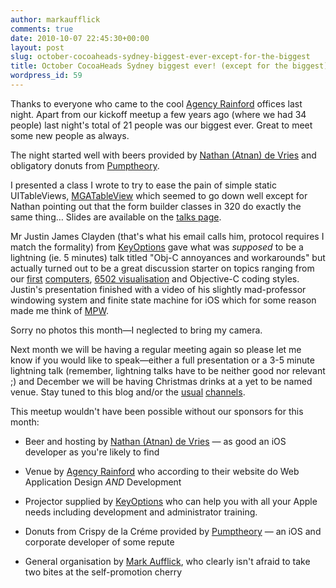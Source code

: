 ```yaml
---
author: markaufflick
comments: true
date: 2010-10-07 22:45:30+00:00
layout: post
slug: october-cocoaheads-sydney-biggest-ever-except-for-the-biggest
title: October CocoaHeads Sydney biggest ever! (except for the biggest)
wordpress_id: 59
---
```


Thanks to everyone who came to the cool [Agency Rainford](http://agencyrainford.com/) offices last night. Apart from our kickoff meetup a few years ago (where we had 34 people) last night's total of 21 people was our biggest ever. Great to meet some new people as always.

The night started well with beers provided by [Nathan (Atnan) de Vries](http://www.atnan.com/) and obligatory donuts from [Pumptheory](http://pumptheory.com/).

I presented a class I wrote to try to ease the pain of simple static UITableViews, [MGATableView](http://github.com/aufflick/aufflick-cocoa-additions/tree/master/iOS%20Cocoa%20Additions/MGATableView) which seemed to go down well except for Nathan pointing out that the form builder classes in 320 do exactly the same thing… Slides are available on the [talks page](http://sydneycocoaheads.wordpress.com/talks).

Mr Justin James Clayden (that's what his email calls him, protocol requires I match the formality) from [KeyOptions](http://www.keyoptions.com.au/) gave what was _supposed_ to be a lightning (ie. 5 minutes) talk titled "Obj-C annoyances and workarounds" but actually turned out to be a great discussion starter on topics ranging from our [first](http://oldcomputers.net/vic20.html) [computers](http://applemuseum.bott.org/sections/computers/IIc.html), [6502 visualisation](http://visual6502.org/) and Objective-C coding styles. Justin's presentation finished with a video of his slightly mad-professor windowing system and finite state machine for iOS which for some reason made me think of [MPW](http://developer.apple.com/tools/mpw-tools/).

Sorry no photos this month—I neglected to bring my camera.

Next month we will be having a regular meeting again so please let me know if you would like to speak—either a full presentation or a 3-5 minute lightning talk (remember, lightning talks have to be neither good nor relevant ;) and December we will be having Christmas drinks at a yet to be named venue. Stay tuned to this blog and/or the [usual](http://groups.google.com/group/cocoaheadsau) [channels](http://cocoaheads.org/au/Sydney/).

This meetup wouldn't have been possible without our sponsors for this month:



	
  * Beer and hosting by [Nathan (Atnan) de Vries](http://www.atnan.com/) — as good an iOS developer as you're likely to find

	
  * Venue by [Agency Rainford](http://agencyrainford.com/) who according to their website do Web Application Design _AND_ Development

	
  * Projector supplied by [KeyOptions](http://www.keyoptions.com.au/) who can help you with all your Apple needs including development and administrator training.

	
  * Donuts from Crispy de la Créme provided by [Pumptheory](http://pumptheory.com/) — an iOS and corporate developer of some repute

	
  * General organisation by [Mark Aufflick](http://mark.aufflick.com/), who clearly isn't afraid to take two bites at the self-promotion cherry


